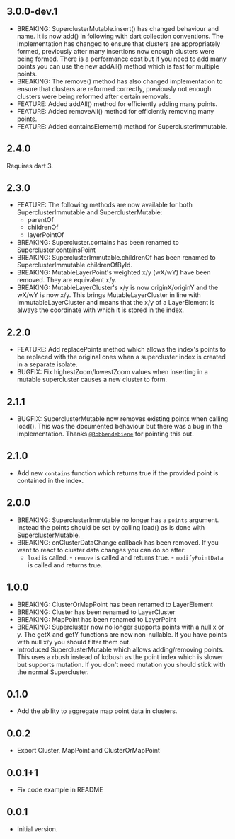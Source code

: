 ## 3.0.0-dev.1

- BREAKING: SuperclusterMutable.insert() has changed behaviour and name. It is now add() in
  following with dart collection conventions. The implementation has changed to ensure that clusters
  are appropriately formed, previously after many insertions now enough clusters were being formed.
  There is a performance cost but if you need to add many points you can use the new addAll() method
  which is fast for multiple points.
- BREAKING: The remove() method has also changed implementation to ensure that clusters are reformed
  correctly, previously not enough clusters were being reformed after certain removals.
- FEATURE: Added addAll() method for efficiently adding many points.
- FEATURE: Added removeAll() method for efficiently removing many points.
- FEATURE: Added containsElement() method for SuperclusterImmutable.

## 2.4.0

Requires dart 3.

## 2.3.0

- FEATURE: The following methods are now available for both SuperclusterImmutable and
  SuperclusterMutable:
    - parentOf
    - childrenOf
    - layerPointOf
- BREAKING: Supercluster.contains has been renamed to Supercluster.containsPoint
- BREAKING: SuperclusterImmutable.childrenOf has been renamed to
  SuperclusterImmutable.childrenOfById.
- BREAKING: MutableLayerPoint's weighted x/y (wX/wY) have been removed. They are equivalent x/y.
- BREAKING: MutableLayerCluster's x/y is now originX/originY and the wX/wY is now x/y. This brings
  MutableLayerCluster in line with ImmutableLayerCluster and means that the x/y of a
  LayerElement is always the coordinate with which it is stored in the index.

## 2.2.0

- FEATURE: Add replacePoints method which allows the index's points to be replaced with the original
  ones when a supercluster index is created in a separate isolate.
- BUGFIX: Fix highestZoom/lowestZoom values when inserting in a mutable supercluster causes a new
  cluster to form.

## 2.1.1

- BUGFIX: SuperclusterMutable now removes existing points when calling load(). This was the
  documented behaviour but there was a bug in the implementation. Thanks
  [`@Robbendebiene`](https://github.com/Robbendebiene) for pointing this out.

## 2.1.0

- Add new `contains` function which returns true if the provided point is contained in the index.

## 2.0.0

- BREAKING: SuperclusterImmutable no longer has a `points` argument. Instead the points should be
  set by calling load() as is done with SuperclusterMutable.
- BREAKING: onClusterDataChange callback has been removed. If you want to react to cluster data
  changes you can do so after:
    - `load` is called. - `remove` is called and returns true. - `modifyPointData` is called and
      returns true.

## 1.0.0

- BREAKING: ClusterOrMapPoint has been renamed to LayerElement
- BREAKING: Cluster has been renamed to LayerCluster
- BREAKING: MapPoint has been renamed to LayerPoint
- BREAKING: Supercluster now no longer supports points with a null x or y. The getX and getY
  functions are now non-nullable. If you have points with null x/y you should filter them out.
- Introduced SuperclusterMutable which allows adding/removing points. This uses a rbush instead of
  kdbush as the point index which is slower but supports mutation. If you don't need mutation you
  should stick with the normal Supercluster.

## 0.1.0

- Add the ability to aggregate map point data in clusters.

## 0.0.2

- Export Cluster, MapPoint and ClusterOrMapPoint

## 0.0.1+1

- Fix code example in README

## 0.0.1

- Initial version.
